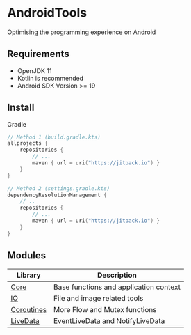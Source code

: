 # AndroidTools

Optimising the programming experience on Android

## Requirements

- OpenJDK 11
- Kotlin is recommended
- Android SDK Version >= 19

## Install

Gradle

```kotlin
// Method 1 (build.gradle.kts)
allprojects {
    repositories {
        // ...
        maven { url = uri("https://jitpack.io") }
    }
}

// Method 2 (settings.gradle.kts)
dependencyResolutionManagement {
    // ..
    repositories {
        // ...
        maven { url = uri("https://jitpack.io") }
    }
}
```

## Modules

| Library | Description |
| ----- | ----- |
| [Core](core/README.md) | Base functions and application context |
| [IO](io/README.md) | File and image related tools |
| [Coroutines](coroutines/README.md) | More Flow and Mutex functions |
| [LiveData](livedata/README.md) | EventLiveData and NotifyLiveData |

